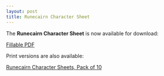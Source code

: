 ```yaml
---
layout: post
title: Runecairn Character Sheet
---
```


The **Runecairn Character Sheet** is now available for download:

[Fillable PDF](https://runecairn.com/public/runecairn_character_sheet_fillable_v3.0.pdf)

Print versions are also available:

[Runecairn Character Sheets, Pack of 10](https://shop.byodinsbeardrpg.com/products/runecairn-character-sheets-pack-of-10)

